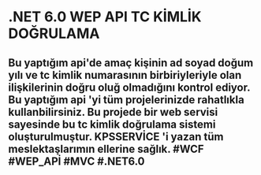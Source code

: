 # .NET 6.0 WEP API TC KİMLİK DOĞRULAMA
## Bu yaptığım api'de amaç kişinin ad soyad doğum yılı ve tc kimlik numarasının birbiriyleriyle olan ilişkilerinin doğru oluğ olmadığını kontrol ediyor. Bu yaptığım api 'yi tüm projelerinizde rahatlıkla kullanbilirsiniz. Bu projede bir web servisi sayesinde bu tc kimlik doğrulama sistemi oluşturulmuştur. KPSSERVİCE 'i yazan tüm meslektaşlarımın ellerine sağlık. #WCF #WEP_APİ #MVC #.NET6.0

